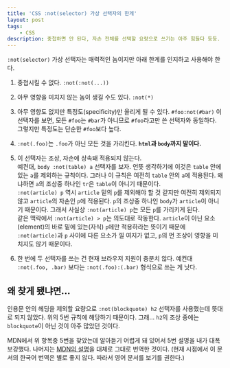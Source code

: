 ```yaml
---
title: 'CSS :not(selector) 가상 선택자의 한계'
layout: post
tags: 
    - CSS
description: 중첩하면 안 된다, 자손 전체를 선택할 요량으로 쓰기는 아주 힘들다 등등. 한계를 명확히 알고 써야 한다.
---
```


`:not(selector)` 가상 선택자는 매력적인 놈이지만 아래 한계를 인지하고 사용해야 한다.

1. 중첩시킬 수 없다. `:not(:not(...))`

2. 아무 영향을 미치지 않는 놈이 생길 수도 있다. `:not(*)`
   
3. 아무 영향도 없지만 특정도(specificity)만 올리게 될 수 있다. `#foo:not(#bar)` 이 선택자를 보면, 모든 `#foo`는 `#bar`가 아니므로 `#foo`라고만 쓴 선택자와 동일하다. 그렇지만 특정도는 단순한 `#foo`보다 높다.
   
4. `:not(.foo)`는 `.foo`가 아닌 모든 것을 가리킨다. **`html`과 `body`까지 말이다.**
   
5. 이 선택자는 조상, 자손에 상속돼 적용되지 않는다.  
   예컨대, `body :not(table) a` 선택자를 보자. 언뜻 생각하기에 이것은 `table` 안에 있는 `a`를 제외하는 규칙이다. 그러나 이 규칙은 여전히 `table` 안의 `a`에 적용된다. 왜냐하면 `a`의 조상중 하나인 `tr`은 `table`이 아니기 때문이다.  
   `:not(article) p` 역시 `article` 밑의 `p`를 제외해야 할 것 같지만 여전히 제외되지 않고 `article`의 자손인 `p`에 적용된다. `p`의 조상중 하나인 `body`가 `article`이 아니기 때문이다. 그래서 사실상 `:not(article) p`는 모든 `p`를 가리키게 된다.  
   같은 맥락에서 `:not(article) > p`는 의도대로 작동한다. `article`이 아닌 요소(element)의 바로 밑에 있는(자식) `p`에만 적용하라는 뜻이기 때문에 `:not(article)`과 `p` 사이에 다른 요소가 낄 여지가 없고, `p`의 먼 조상이 영향을 미치지도 않기 때문이다.

6. 한 번에 두 선택자를 쓰는 건 현재 브라우저 지원이 충분치 않다. 예컨대 `:not(.foo, .bar)` 보다는 `:not(.foo):(.bar)` 형식으로 쓰는 게 낫다.

## 왜 찾게 됐냐면...

인용문 안의 헤딩을 제외할 요량으로 `:not(blockquote) h2` 선택자를 사용했는데 뜻대로 되지 않았다. 위의 5번 규칙에 해당하기 때문이다. 그래... `h2`의 조상 중에는 `blockquote`이 아닌 것이 아주 많았던 것이다.

MDN에서 위 항목중 5번을 찾았는데 알아듣기 어렵게 돼 있어서 5번 설명을 내가 대폭 보강했다. 나머지는 [MDN의 설명](https://developer.mozilla.org/en-US/docs/Web/CSS/:not)을 대체로 그대로 번역한 것이다. (현재 시점에서 이 문서의 한국어 번역은 별로 좋지 않다. 따라서 영어 문서를 보기를 권한다.)

